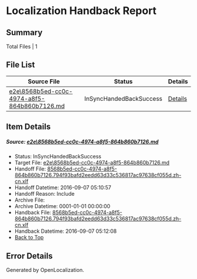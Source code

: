 # <a name='report-top'></a> Localization Handback Report

## Summary
 Total Files | 1

## File List
 Source File | Status | Details 
 ----------- | ------ | ------- 
 [e2e\8568b5ed-cc0c-4974-a8f5-864b860b7126.md](https://github.com/OpenLocalizationTestOrg/ol-test0/blob/603c2827b7b5030837ab322037798176e1029d50/e2e/8568b5ed-cc0c-4974-a8f5-864b860b7126.md) | InSyncHandedBackSuccess | [Details](#1a6851991466c2ceeff4fdee7105fe977ea2e9323)

## Item Details
##### <a name='1a6851991466c2ceeff4fdee7105fe977ea2e9323'></a> Source: [e2e\8568b5ed-cc0c-4974-a8f5-864b860b7126.md](https://github.com/OpenLocalizationTestOrg/ol-test0/blob/603c2827b7b5030837ab322037798176e1029d50/e2e/8568b5ed-cc0c-4974-a8f5-864b860b7126.md)
* Status: InSyncHandedBackSuccess
* Target File: [e2e\8568b5ed-cc0c-4974-a8f5-864b860b7126.md](https://github.com/OpenLocalizationTestOrg/ol-test0-zhcn/blob/6b8a02060ca60ffe705ff32a0638972db2de251a/e2e/8568b5ed-cc0c-4974-a8f5-864b860b7126.md)
* Handoff File: [8568b5ed-cc0c-4974-a8f5-864b860b7126.794f93bafd2eedd63d33c536817ac97638cf055d.zh-cn.xlf](https://github.com/OpenLocalizationTestOrg/ol-test0-handoff/blob/2f560f72cbb5f4719db74d4396579771a5ad8051/ol-handoff/OpenLocalizationTestOrg/ol-test0-zhcn/ci/ht/8568b5ed-cc0c-4974-a8f5-864b860b7126.794f93bafd2eedd63d33c536817ac97638cf055d.zh-cn.xlf)
* Handoff Datetime: 2016-09-07 05:10:57
* Handoff Reason: Include
* Archive File: 
* Archive Datetime: 0001-01-01 00:00:00
* Handback File: [8568b5ed-cc0c-4974-a8f5-864b860b7126.794f93bafd2eedd63d33c536817ac97638cf055d.zh-cn.xlf](https://github.com/OpenLocalizationTestOrg/ol-test0-handback/blob/ad036253bde7ffb31220522168de5a9763c47166/ol-handback/OpenLocalizationTestOrg/ol-test0-zhcn/ci/ht/8568b5ed-cc0c-4974-a8f5-864b860b7126.794f93bafd2eedd63d33c536817ac97638cf055d.zh-cn.xlf)
* Handback Datetime: 2016-09-07 05:12:08
* [Back to Top](#report-top)


## Error Details

Generated by OpenLocalization.
